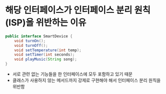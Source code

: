 # 해당 인터페이스가 인터페이스 분리 원칙(ISP)을 위반하는 이유

```Java
public interface SmartDevice {
    void turnOn();
    void turnOff();
    void setTemperature(int temp);
    void setTimer(int seconds);
    void playMusic(String song);
}
```

- 서로 관련 없는 기능들을 한 인터페이스에 모두 포함하고 있기 때문
- 클래스가 사용하지 않는 메서드까지 강제로 구현해야 해서 인터페이스 분리 원칙을 위반함